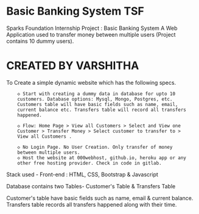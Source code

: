 # Basic Banking System TSF

Sparks Foundation Internship Project : Basic Banking System
A Web Application used to transfer money between multiple users (Project contains 10 dummy users).

# CREATED BY VARSHITHA

To Create a simple dynamic website which has the following specs.
        
        ◇ Start with creating a dummy data in database for upto 10
        customers. Database options: Mysql, Mongo, Postgres, etc.
        Customers table will have basic fields such as name, email,
        current balance etc. Transfers table will record all transfers
        happened.
        
        ◇ Flow: Home Page > View all Customers > Select and View one
        Customer > Transfer Money > Select customer to transfer to >
        View all Customers .
        
        ◇ No Login Page. No User Creation. Only transfer of money
        between multiple users.
        ◇ Host the website at 000webhost, github.io, heroku app or any
        other free hosting provider. Check in code in gitlab.

Stack used - Front-end : HTML, CSS, Bootstrap & Javascript 

Database contains two Tables- Customer's Table & Transfers Table

Customer's table have basic fields such as name, email & current balance.
Transfers table records all transfers happened along with their time.
